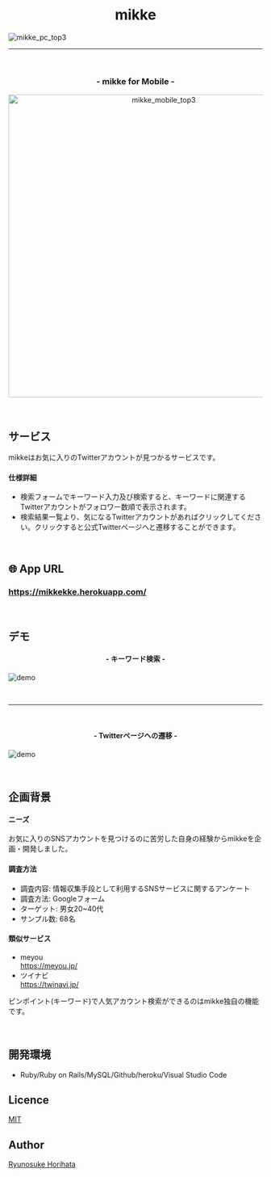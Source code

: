 <h1 align="center">mikke</h1>

<img alt="mikke_pc_top3" src="https://user-images.githubusercontent.com/64205946/86460653-b8ea5b80-bd63-11ea-8d9d-50263463c6fb.png">

<br />

-----------------------------------------

<br />

<h3 align="center">- mikke for Mobile -</h3>
<p align="center">
<img height="600" alt="mikke_mobile_top3" src="https://user-images.githubusercontent.com/64205946/86460874-19799880-bd64-11ea-8150-d8528ffd8802.png">
</p>

<br />

## サービス
mikkeはお気に入りのTwitterアカウントが見つかるサービスです。


#### 仕様詳細
 - 検索フォームでキーワード入力及び検索すると、キーワードに関連するTwitterアカウントがフォロワー数順で表示されます。
 - 検索結果一覧より、気になるTwitterアカウントがあればクリックしてください。クリックすると公式Twitterページへと遷移することができます。

<br />

## 🌐 App URL

### **https://mikkekke.herokuapp.com/**  

<br />

## デモ
<h4 align="center">- キーワード検索 -</h4>

![demo](https://gyazo.com/928b018c4f5b763c3b95e8100aaa0e8f/raw)

<br />

-----------------------------------------

<br />

<h4 align="center">- Twitterページへの遷移 -</h4>

![demo](https://gyazo.com/8066d63bec91ff75b37eaf9120e4cb5b/raw)

<br />

## 企画背景
#### ニーズ
お気に入りのSNSアカウントを見つけるのに苦労した自身の経験からmikkeを企画・開発しました。

#### 調査方法
 - 調査内容: 情報収集手段として利用するSNSサービスに関するアンケート<br>
 - 調査方法: Googleフォーム<br>
 - ターゲット: 男女20~40代<br>
 - サンプル数: 68名<br>

#### 類似サービス
 - meyou<br>
https://meyou.jp/<br>
 - ツイナビ<br>
https://twinavi.jp/<br>

ピンポイント(キーワード)で人気アカウント検索ができるのはmikke独自の機能です。

<br />

## 開発環境
- Ruby/Ruby on Rails/MySQL/Github/heroku/Visual Studio Code

## Licence

[MIT](https://github.com/RyunosukeHorihata/mikke/master/LICENSE.txt)

## Author

[Ryunosuke Horihata](https://github.com/RyunosukeHorihata)
